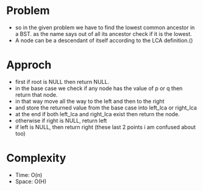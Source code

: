 # Problem
- so in the given problem we have to find the lowest common ancestor in a BST. as the name says out of all
its ancestor check if it is the lowest.  
- A node can be a descendant of itself according to the LCA definition.()

# Approch
- first if root is NULL then return NULL.
- in the base case we check if any node has the value of p or q then return that node. 
- in that way move all the way to the left and then to the right
- and store the returned value from the base case into left_lca or right_lca
- at the end if both left_lca and right_lca exist then return the node. 
- otherwise if right is NULL, return left
- if left is NULL, then return right (these last 2 points i am confused about too)

# Complexity
 
 - Time: O(n)
 - Space: O(H)
